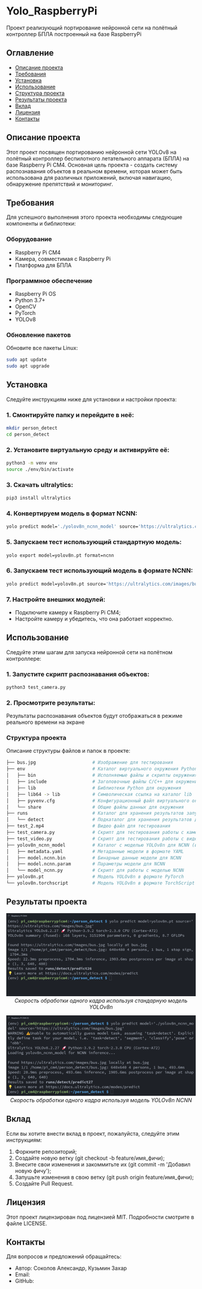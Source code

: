 # Yolo_RaspberryPi
Проект реализующий портирование нейронной сети на полётный контроллер БПЛА построенный на базе RaspberryPi

## Оглавление
- [Описание проекта](#описание-проекта)
- [Требования](#требования)
- [Установка](#установка)
- [Использование](#использование)
- [Структура проекта](#структура-проекта)
- [Результаты проекта](#результаты-проекта)
- [Вклад](#вклад)
- [Лицензия](#лицензия)
- [Контакты](#контакты)

## Описание проекта
Этот проект посвящен портированию нейронной сети YOLOv8 на полётный контроллер беспилотного летательного аппарата (БПЛА) на базе Raspberry Pi CM4. Основная цель проекта - создать систему распознавания объектов в реальном времени, которая может быть использована для различных приложений, включая навигацию, обнаружение препятствий и мониторинг.

## Требования
Для успешного выполнения этого проекта необходимы следующие компоненты и библиотеки:

### Оборудование
- Raspberry Pi CM4
- Камера, совместимая с Raspberry Pi
- Платформа для БПЛА

### Программное обеспечение
- Raspberry Pi OS
- Python 3.7+
- OpenCV
- PyTorch
- YOLOv8

### Обновление пакетов
Обновите все пакеты Linux:
```sh
sudo apt update
sudo apt upgrade
```

## Установка
Следуйте инструкциям ниже для установки и настройки проекта:
### 1. Смонтируйте папку и перейдите в неё:
```sh
mkdir person_detect
cd person_detect
```
### 2. Установите виртуальную среду и активируйте её:
```sh
python3 -m venv env
source ./env/bin/activate
```
### 3. Скачать ultralytics:
```sh
pip3 install ultralytics
```
### 4. Конвертируем модель в формат NCNN:
```sh
yolo predict model='./yolov8n_ncnn_model' source='https://ultralytics.com/images/bus.jpg'
```
### 5. Запускаем тест использующий стандартную модель:
```sh
yolo export model=yolov8n.pt format=ncnn
```
### 6. Запускаем тест использующий модель в формате NCNN:
```sh
yolo predict model=yolov8n.pt source='https://ultralytics.com/images/bus.jpg'
```
### 7. Настройте внешних модулей:
- Подключите камеру к Raspberry Pi CM4;
- Настройте камеру и убедитесь, что она работает корректно.

## Использование
Следуйте этим шагам для запуска нейронной сети на полётном контроллере:
### 1. Запустите скрипт распознавания объектов:
```sh
python3 test_camera.py
```
### 2. Просмотрите результаты:
Результаты распознавания объектов будут отображаться в режиме реального времени на экране

### Структура проекта
Описание структуры файлов и папок в проекте:
```bash
├── bus.jpg                     # Изображение для тестирования 
├── env                         # Каталог виртуального окружения Python
│   ├── bin                     # Исполняемые файлы и скрипты окружения
│   ├── include                 # Заголовочные файлы C/C++ для окружения
│   ├── lib                     # Библиотеки Python для окружения
│   ├── lib64 -> lib            # Символическая ссылка на каталог lib
│   ├── pyvenv.cfg              # Конфигурационный файл виртуального окружения
│   └── share                   # Общие файлы данных для окружения
├── runs                        # Каталог для хранения результатов запуска
│   └── detect                  # Подкаталог для хранения результатов детектирования
├── test_2.mp4                  # Видео файл для тестирования
├── test_camera.py              # Скрипт для тестирования работы с камерой
├── test_video.py               # Скрипт для тестирования работы с видео
├── yolov8n_ncnn_model          # Каталог с моделью YOLOv8n для NCNN (инференс движок)
│   ├── metadata.yaml           # Метаданные модели в формате YAML
│   ├── model.ncnn.bin          # Бинарные данные модели для NCNN
│   ├── model.ncnn.param        # Параметры модели для NCNN
│   └── model_ncnn.py           # Скрипт для работы с моделью NCNN
├── yolov8n.pt                  # Модель YOLOv8n в формате PyTorch
└── yolov8n.torchscript         # Модель YOLOv8n в формате TorchScript (для более эффективного выполнения)

```
## Результаты проекта

<p align="center">
  <img src="https://github.com/alexander-soko1ov/Yolo_RaspberryPi/blob/main/yolov8n.png" alt="Скорость обработки одного кадра используя стандарную модель YOLOv8n" />
  <br>
  <em>Скорость обработки одного кадра используя стандарную модель YOLOv8n</em>
</p>

<p align="center">
  <img src="https://github.com/alexander-soko1ov/Yolo_RaspberryPi/blob/main/yolov8n_ncnn.png" alt="Скорость обработки одного кадра используя модель YOLOv8n NCNN" />
  <br>
  <em>Скорость обработки одного кадра используя модель YOLOv8n NCNN</em>
</p>


## Вклад
Если вы хотите внести вклад в проект, пожалуйста, следуйте этим инструкциям:
1. Форкните репозиторий;
2. Создайте новую ветку (git checkout -b feature/имя_фичи);
3. Внесите свои изменения и закоммитьте их (git commit -m 'Добавил новую фичу');
4. Запушьте изменения в свою ветку (git push origin feature/имя_фичи);
5. Создайте Pull Request.

## Лицензия
Этот проект лицензирован под лицензией MIT. Подробности смотрите в файле LICENSE.

## Контакты
Для вопросов и предложений обращайтесь:
- Автор: Соколов Александр, Кузьмин Захар
- Email: 
- GitHub: 
